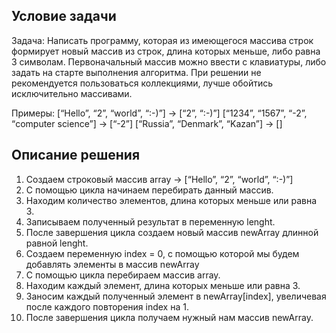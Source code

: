 ## Условие задачи

Задача: Написать программу, которая из имеющегося массива строк формирует новый массив из строк, длина которых меньше, либо равна 3 символам. Первоначальный массив можно ввести с клавиатуры, либо задать на старте выполнения алгоритма. При решении не рекомендуется пользоваться коллекциями, лучше обойтись исключительно массивами.

Примеры:
[“Hello”, “2”, “world”, “:-)”] → [“2”, “:-)”]
[“1234”, “1567”, “-2”, “computer science”] → [“-2”]
[“Russia”, “Denmark”, “Kazan”] → []

## Описание решения

1. Создаем строковый массив array → [“Hello”, “2”, “world”, “:-)”]
2. С помощью цикла начинаем перебирать данный массив.
3. Находим количество элементов, длина которых меньше или равна 3.
4. Записываем полученный результат в переменную lenght.
5. После завершения цикла создаем новый массив newArray длинной равной lenght.
6. Создаем переменную index = 0, с помощью которой мы будем добавлять элементы в массив newArray
7. С помощью цикла перебираем массив array.
8. Находим каждый элемент, длина которых меньше или равна 3.
9. Заносим каждый полученный элемент в newArray[index], увеличевая после каждого повторения index на 1.
10. После завершения цикла получаем нужный нам массив newArray.